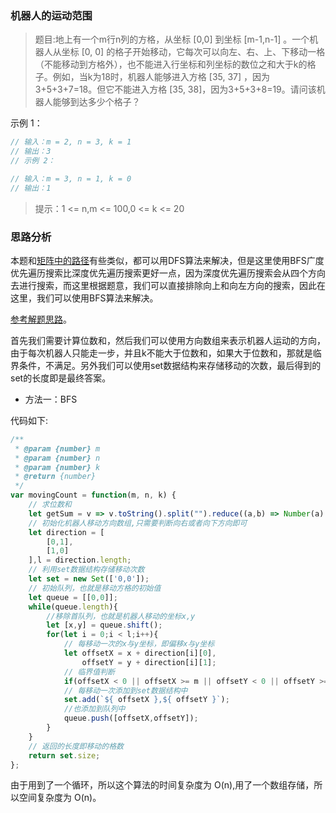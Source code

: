 ### 机器人的运动范围

> 题目:地上有一个m行n列的方格，从坐标 [0,0] 到坐标 [m-1,n-1] 。一个机器人从坐标 [0, 0] 的格子开始移动，它每次可以向左、右、上、下移动一格（不能移动到方格外），也不能进入行坐标和列坐标的数位之和大于k的格子。例如，当k为18时，机器人能够进入方格 [35, 37] ，因为3+5+3+7=18。但它不能进入方格 [35, 38]，因为3+5+3+8=19。请问该机器人能够到达多少个格子？

示例 1：

```js
// 输入：m = 2, n = 3, k = 1
// 输出：3
// 示例 2：

// 输入：m = 3, n = 1, k = 0
// 输出：1
```

> 提示：1 <= n,m <= 100,0 <= k <= 20

### 思路分析

本题和[矩阵中的路径](/codes/1/exist.md)有些类似，都可以用DFS算法来解决，但是这里使用BFS广度优先遍历搜索比深度优先遍历搜索更好一点，因为深度优先遍历搜索会从四个方向去进行搜索，而这里根据题意，我们可以直接排除向上和向左方向的搜索，因此在这里，我们可以使用BFS算法来解决。

[参考解题思路](https://leetcode-cn.com/problems/ji-qi-ren-de-yun-dong-fan-wei-lcof/solution/javascriptyan-du-you-xian-bian-li-bfszhu-shi-xiang/)。

首先我们需要计算位数和，然后我们可以使用方向数组来表示机器人运动的方向，由于每次机器人只能走一步，并且k不能大于位数和，如果大于位数和，那就是临界条件，不满足。另外我们可以使用set数据结构来存储移动的次数，最后得到的set的长度即是最终答案。


- 方法一：BFS

代码如下:

```js
/**
 * @param {number} m
 * @param {number} n
 * @param {number} k
 * @return {number}
 */
var movingCount = function(m, n, k) {
    // 求位数和
    let getSum = v => v.toString().split("").reduce((a,b) => Number(a) + Number(b),0);
    // 初始化机器人移动方向数组,只需要判断向右或者向下方向即可
    let direction = [
        [0,1],
        [1,0]
    ],l = direction.length;
    // 利用set数据结构存储移动次数
    let set = new Set(['0,0']);
    // 初始队列，也就是移动方格的初始值
    let queue = [[0,0]];
    while(queue.length){
        //移除首队列，也就是机器人移动的坐标x,y
        let [x,y] = queue.shift();
        for(let i = 0;i < l;i++){
            // 每移动一次的x与y坐标，即偏移x与y坐标
            let offsetX = x + direction[i][0],
                offsetY = y + direction[i][1];
            // 临界值判断
            if(offsetX < 0 || offsetX >= m || offsetY < 0 || offsetY >= n || getSum(offsetX) + getSum(offsetY) > k || set.has(`${ offsetX },${ offsetY }`))continue;
            // 每移动一次添加到set数据结构中
            set.add(`${ offsetX },${ offsetY }`);
            //也添加到队列中
            queue.push([offsetX,offsetY]);
        }
    }
    // 返回的长度即移动的格数
    return set.size;
};
```

由于用到了一个循环，所以这个算法的时间复杂度为 O(n),用了一个数组存储，所以空间复杂度为 O(n)。


